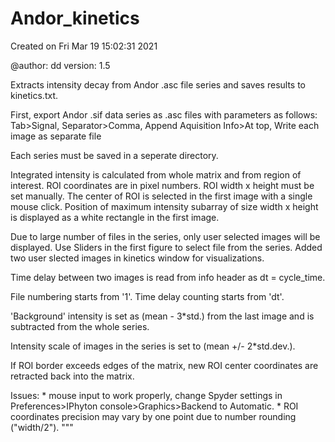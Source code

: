 # Andor_kinetics
Created on Fri Mar 19 15:02:31 2021

@author: dd
version: 1.5

Extracts intensity decay from Andor .asc file series and saves results to 
kinetics.txt.

First, export Andor .sif data series as .asc files with parameters as follows: 
Tab>Signal, Separator>Comma, 
Append Aquisition Info>At top, Write each image as separate file

Each series must be saved in a seperate directory.

Integrated intensity is calculated from whole matrix and from region of interest.
ROI coordinates are in pixel numbers. ROI width x height must be set manually.
The center of ROI is selected in the first image with a single mouse click. 
Position of maximum intensity subarray of size width x height is displayed as 
a white rectangle in the first image.

Due to large number of files in the series, only user selected images will be 
displayed.
Use Sliders in the first figure to select file from the series.
Added two user slected images in kinetics window for visualizations.

Time delay between two images is read from info header as 
dt = cycle_time.

File numbering starts from '1'. 
Time delay counting starts from 'dt'.
 
'Background' intensity is set as (mean - 3*std.) from the last image and 
is subtracted from the whole series.

Intensity scale of images in the series is set to (mean +/- 2*std.dev.).

If ROI border exceeds edges of the matrix, new ROI center coordinates are 
retracted back into the matrix.

Issues:
    * mouse input to work properly, change Spyder settings in
    Preferences>IPhyton console>Graphics>Backend to Automatic.
    * ROI coordinates precision may vary by one point due to number 
    rounding ("width/2").
"""
